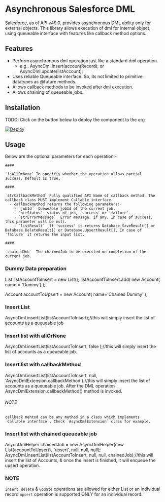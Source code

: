 # Asynchronous Salesforce DML

Salesforce, as of API v49.0, provides asynchronous DML ability only for external objects. This library allows execution of dml for internal object, using queueable interface with features like callback method options.

## Features

- Perform asynchronous dml operation just like a standard dml operation.
  - e.g., AsyncDml.insert(accountRecord); or AsyncDml.update(listAccount);
- Uses reliable Queueable interface. So, its not limited to primitive datatypes as @future methods.
- Allows callback methods to be invoked after dml execution.
- Allows chaining of queueable jobs.

## Installation

  TODO:
  Click on the button below to deploy the component to the org

  [![Deploy](https://deploy-to-sfdx.com/dist/assets/images/DeployToSFDX.svg)](https://deploy-to-sfdx.com)

## Usage

  Below are the optional parameters for each operation:-
    
    #### 
    
    `isAllOrNone` To specifiy whether the operation allows partial success. Default is true.

    #### 
    
    `strCallbackMethod` Fully qualified API Name of callback method. The callback class MUST implement Callable interface.
      - callbackMethod returns the following parameters:-
        - `jobId`  Queueable jobId of the current job.
        - `strStatus`  status of job, 'success' or 'failure'.
        - `strErrorMessage`  Error message, if any. In case of success, this parameter will be null.
        - `listResult`  If 'success' it returns Database.SaveResult[] or Database.DeleteResult[] or Database.UpsertResult[]. In case of 'failure' it returns the input list.

    #### 
    
    `chainedJob`  The chainedJob to be executed on completion of the current job.

### Dummy Data preparation

  List<Account> listAccountToInsert = new List<Account>();
    listAccountToInsert.add(
      new Account( name = 'Dummy')
    );

  Account accountToUpsert = new Account(
    name='Chained Dummy'
  );

### Insert List
  AsyncDml.insertList(listAccountToInsert);//this will simply insert the list of accounts as a queueable job

### Insert list with allOrNone
  AsyncDml.insertList(listAccountToInsert, false );//this will simply insert the list of accounts as a queueable job.

### Insert list with callbackMethod
  AsyncDml.insertList(listAccountToInsert, null, 'AsyncDmlExtension.callbackMethod');//this will simply insert the list of accounts as a queueable job. After the DML operation AsyncDmlExtension.callbackMethod() method is invoked.

###### NOTE

    callback mehtod can be any method in a class which implements `Callable interface`. Check `AsyncDmlExtension` class for example.

### Insert list with chained queueable job

  AsyncDmlHelper chainedJob = new AsyncDmlHelper(new List<Sobject>{accountToUpsert}, 'upsert', null, null, null);
  AsyncDml.insertList(listAccountToInsert, null, null, chainedJob);//this will insert the list of Accounts, & once the insert is finished, it will enqueue the upsert operation.

### NOTE

  `insert`, `delete` & `update` operations are allowed for either List or an individual record
  `upsert` operation is supported ONLY for an individual record.

